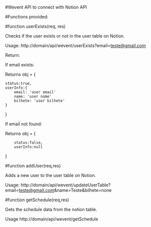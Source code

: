#Wevent API to connect with Notion API

#Functions provided:


#function userExists(req, res)

Checks if the user exists or not in the user table on Notion.

Usage: http://domain/api/wevent/userExists?email=teste@gmail.com

Return:

If email exists:

Returns obj = {
	
	status:true,
	userInfo:{
		email: 'user email'
		name: 'user nome'
		bilhete: 'user bilhete'
	}
} 

If email not found:

Returns obj = {
		
		status:false,
		userInfo:null
}


#function addUser(req,res)

Adds a new user to the user table on Notion.

Usage: http://domain/api/wevent/updateUserTable?email=teste@gmail.com&name=Teste&bilhete=none



#function getSchedule(req,res)

Gets the schedule data from the notion table. 

Usage http://domain/api/wevent/getSchedule 